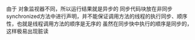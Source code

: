由于 对象监视器不同，所以运行结果就是异步的
同步代码块放在非同步synchronized方法中进行声明，并不能保证调用方法的线程的执行同步、顺序性，也就是线程调用方法的顺序是无序的
虽然在同步快中执行的顺序是同步的，这样极易出现脏读
